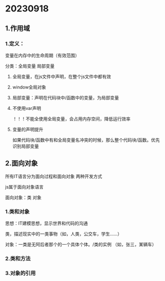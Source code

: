 # 20230918

## 1.作用域

### 1.定义：

变量在内存中的生命周期（有效范围）

分类：全局变量 局部变量

1. 全局变量，在js文件中声明，在整个js文件中都有效

2. window全局对象

3. 局部变量：声明在代码块中/函数中的变量，为局部变量

4. 不使用var声明

   ！！！不能全使用全局变量，会占用内存空间，降低运行效率

5. 变量的声明提升

   如果代码块/函数中有和全局变量名冲突的时候，那么整个代码块/函数。优先识别局部变量

## 2.面向对象

所有IT语言分为面向过程和面向对象 两种开发方式

js属于面向对象语言

面向对象：类 对象

### 1.类和对象

思想：IT建模思想，显示世界和代码的沟通

类，描述现实中的一类事物（如，人类，公交车，学生……）

对象：一类是无阿后者那个的一个具体个体。/类的实例 （如，张三，某辆车）

### 2.类和方法

### 3.对象的引用
